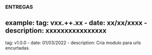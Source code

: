 ### ENTREGAS

## example: tag: vxx.++.xx - date: xx/xx/xxxx - description: xxxxxxxxxxxxxxxx

tag: v1.0.0 - date: 01/03/2022 - description: Cria modulo para urls encurtadas.
